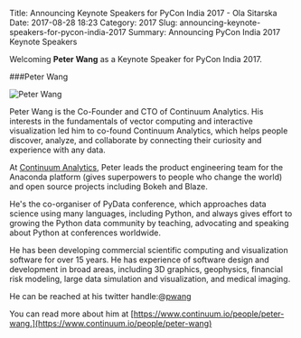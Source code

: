 Title: Announcing Keynote Speakers for PyCon India 2017 - Ola Sitarska
Date: 2017-08-28 18:23
Category: 2017
Slug: announcing-keynote-speakers-for-pycon-india-2017
Summary: Announcing PyCon India 2017 Keynote Speakers

Welcoming **Peter Wang** as a Keynote Speaker for PyCon India 2017.

###Peter Wang

![Peter Wang](https://in.pycon.org/2017/images/speakers/peter_wang.jpg)

Peter Wang is the Co-Founder and CTO of Continuum Analytics.
His interests in the fundamentals of vector computing and interactive 
visualization led him to co-found Continuum Analytics, which helps 
people discover, analyze, and collaborate by connecting their curiosity 
and experience with any data.


At [Continuum Analytics](https://www.continuum.io/), Peter leads the product engineering team for the Anaconda platform (gives superpowers to people who change the world) and open source projects including Bokeh and Blaze.

He's the co-organiser of PyData conference, which approaches data science using many languages, including Python,  and always gives effort to growing the Python data community by teaching, advocating and speaking about Python at conferences worldwide.


He has been developing commercial scientific computing and visualization software for over 15 years. He has experience of software design and development in broad areas, including 3D graphics, geophysics, financial risk modeling, large data simulation and visualization, and medical imaging.


He can be reached at his twitter handle:@[pwang](https://twitter.com/pwang)

You can read more about him
at [https://www.continuum.io/people/peter-wang.](https://www.continuum.io/people/peter-wang)
